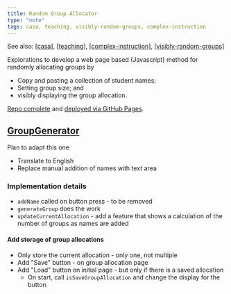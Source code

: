 ```yaml
---
title: Random Group Allocator
type: "note"
tags: casa, teaching, visibly-random-groups, complex-instruction
---
```


See also: [[casa]], [[teaching]], [[complex-instruction]], [[visibly-random-groups]]

Explorations to develop a web page based (Javascript) method for randomly allocating groups by 

- Copy and pasting a collection of student names;
- Setting group size; and 
- visibly displaying the group allocation.

[Repo complete](https://github.com/djplaner/GroupGenerator) and [deployed via GitHub Pages](https://djplaner.github.io/GroupGenerator/).

## [GroupGenerator](https://github.com/togarci/GroupGenerator)

Plan to adapt this one

- Translate to English
- Replace manual addition of names with text area

### Implementation details

- `addName` called on button press - to be removed
- `generateGroup` does the work
- `updateCurrentAllocation` - add a feature that shows a calculation of the number of groups as names are added

#### Add storage of group allocations

- Only store the current allocation - only one, not multiple
- Add "Save" button - on group allocation page
- Add "Load" button on initial page - but only if there is a saved allocation
    - On start, call `isSaveGroupAllocation` and change the display for the button






[//begin]: # "Autogenerated link references for markdown compatibility"
[casa]: casa "Contextually Appropriate Scaffolding Assemblages (CASA)"
[teaching]: ../Teaching/teaching "Teaching"
[complex-instruction]: ../Teaching/Mathematics/complex-instruction "Complex instruction"
[visibly-random-groups]: ../Teaching/Mathematics/visibly-random-groups "Visibly random groups"
[//end]: # "Autogenerated link references"